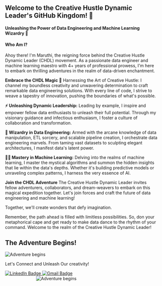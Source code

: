 ## Welcome to the Creative Hustle Dynamic Leader's GitHub Kingdom! 👋 

#### Unleashing the Power of Data Engineering and Machine Learning Wizardry 🚀

#### Who Am I?
Ahoy there! I'm Maruthi, the reigning force behind the Creative Hustle Dynamic Leader (CHDL) movement. As a passionate data engineer and machine learning maestro with 4+ years of professional prowess, I'm here to embark on thrilling adventures in the realm of data-driven enchantment.

**Embrace the CHDL Magic**
🎩 Harnessing the Art of Creative Hustle: I channel my boundless creativity and unwavering determination to craft remarkable data engineering solutions. With every line of code, I strive to weave a tapestry of innovation, pushing the boundaries of what's possible.

**⚡️ Unleashing Dynamic Leadership:** Leading by example, I inspire and empower fellow data enthusiasts to unleash their full potential. Through my visionary guidance and infectious enthusiasm, I foster a culture of collaboration and transformation.

**🌌 Wizardry in Data Engineering:** Armed with the arcane knowledge of data manipulation, ETL sorcery, and scalable pipeline creation, I orchestrate data engineering marvels. From taming vast datasets to sculpting elegant architectures, I manifest data's latent power.

**🧙‍♂️ Mastery in Machine Learning:** Delving into the realms of machine learning, I master the mystical algorithms and summon the hidden insights that lie within the data's depths. Whether it's building predictive models or unraveling complex patterns, I harness the very essence of AI.

**Join the CHDL Adventure**
The Creative Hustle Dynamic Leader invites fellow adventurers, collaborators, and dream-weavers to embark on this magical expedition together. Let's join forces and craft the future of data engineering and machine learning!

Together, we'll create wonders that defy imagination.

Remember, the path ahead is filled with limitless possibilities. So, don your metaphorical cape and get ready to make data dance to the rhythm of your command. Welcome to the realm of the Creative Hustle Dynamic Leader!



<div class="adventure-container">
  <h2 class="adventure-heading">The Adventure Begins!</h2>
  <img src="https://thumbs.gfycat.com/FalseNiftyIndusriverdolphin-max-1mb.gif" alt="Adventure begins" class="adventure-gif">
</div>

Let's Connect and Unleash Our creativity!
<div id="badges">
  <a href="https://www.linkedin.com/in/maruthisai/" class="badge">
    <img src="https://img.shields.io/badge/LinkedIn-blue?style=for-the-badge&logo=linkedin&logoColor=white" alt="LinkedIn Badge"/>
  </a>
  <a href="mailto:chadalapakam@gmail.com" class="badge">
    <img src="https://img.shields.io/badge/Gmail-red?style=for-the-badge&logo=gmail&logoColor=white" alt="Gmail Badge"/>
  </a>
</div>

  <img src="harry_potter.gif" alt="Adventure begins" style="max-width: 300px; display: block; margin: 0 auto;">
</div>

<img src="https://komarev.com/ghpvc/?username=chdl17&style=flat-square&color=blue" alt=""/>

